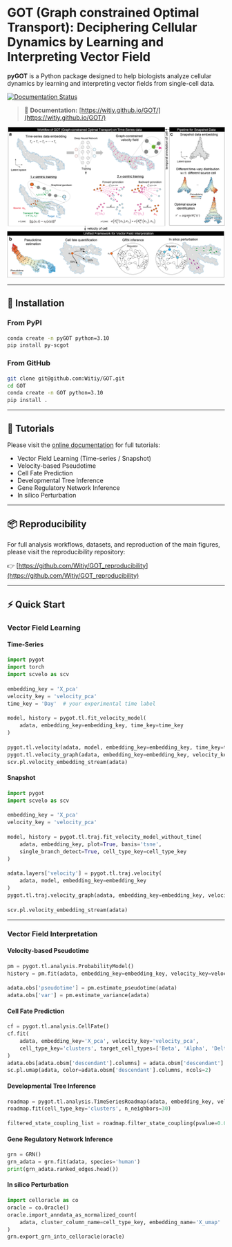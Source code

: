 # GOT (Graph constrained Optimal Transport): Deciphering Cellular Dynamics by Learning and Interpreting Vector Field

**pyGOT** is a Python package designed to help biologists analyze cellular dynamics by learning and interpreting vector fields from single-cell data.

[![Documentation Status](https://img.shields.io/badge/docs-online-blue?logo=readthedocs)](https://witiy.github.io/GOT/)

> 📘 **Documentation:** [https://witiy.github.io/GOT/](https://witiy.github.io/GOT/)

<p align="center">
  <img src="docs/source/1fig1.png" width="800px">
</p>

---

## 🚀 Installation

### From PyPI

```bash
conda create -n pyGOT python=3.10
pip install py-scgot
```

### From GitHub

```bash
git clone git@github.com:Witiy/GOT.git
cd GOT
conda create -n GOT python=3.10
pip install .
```

---

## 🧭 Tutorials

Please visit the [online documentation](https://witiy.github.io/GOT/) for full tutorials:

- Vector Field Learning (Time-series / Snapshot)
- Velocity-based Pseudotime
- Cell Fate Prediction
- Developmental Tree Inference
- Gene Regulatory Network Inference
- In silico Perturbation


---

## 📦 Reproducibility

For full analysis workflows, datasets, and reproduction of the main figures, please visit the reproducibility repository:

👉 [https://github.com/Witiy/GOT_reproducibility](https://github.com/Witiy/GOT_reproducibility)

---

## ⚡ Quick Start

### Vector Field Learning

#### Time-Series

```python
import pygot
import torch
import scvelo as scv

embedding_key = 'X_pca'
velocity_key = 'velocity_pca'
time_key = 'Day'  # your experimental time label

model, history = pygot.tl.fit_velocity_model(
    adata, embedding_key=embedding_key, time_key=time_key
)

pygot.tl.velocity(adata, model, embedding_key=embedding_key, time_key=time_key)
pygot.tl.velocity_graph(adata, embedding_key=embedding_key, velocity_key=velocity_key)
scv.pl.velocity_embedding_stream(adata)
```

#### Snapshot

```python
import pygot
import scvelo as scv

embedding_key = 'X_pca'
velocity_key = 'velocity_pca'

model, history = pygot.tl.traj.fit_velocity_model_without_time(
    adata, embedding_key, plot=True, basis='tsne',
    single_branch_detect=True, cell_type_key=cell_type_key
)

adata.layers['velocity'] = pygot.tl.traj.velocity(
    adata, model, embedding_key=embedding_key
)
pygot.tl.traj.velocity_graph(adata, embedding_key=embedding_key, velocity_key=velocity_key)

scv.pl.velocity_embedding_stream(adata)
```

---

### Vector Field Interpretation

#### Velocity-based Pseudotime

```python
pm = pygot.tl.analysis.ProbabilityModel()
history = pm.fit(adata, embedding_key=embedding_key, velocity_key=velocity_key)

adata.obs['pseudotime'] = pm.estimate_pseudotime(adata)
adata.obs['var'] = pm.estimate_variance(adata)
```

#### Cell Fate Prediction

```python
cf = pygot.tl.analysis.CellFate()
cf.fit(
    adata, embedding_key='X_pca', velocity_key='velocity_pca',
    cell_type_key='clusters', target_cell_types=['Beta', 'Alpha', 'Delta', 'Epsilon']
)
adata.obs[adata.obsm['descendant'].columns] = adata.obsm['descendant']
sc.pl.umap(adata, color=adata.obsm['descendant'].columns, ncols=2)
```

#### Developmental Tree Inference

```python
roadmap = pygot.tl.analysis.TimeSeriesRoadmap(adata, embedding_key, velocity_key, time_key)
roadmap.fit(cell_type_key='clusters', n_neighbors=30)

filtered_state_coupling_list = roadmap.filter_state_coupling(pvalue=0.001)
```

#### Gene Regulatory Network Inference

```python
grn = GRN()
grn_adata = grn.fit(adata, species='human')
print(grn_adata.ranked_edges.head())
```

#### In silico Perturbation

```python
import celloracle as co
oracle = co.Oracle()
oracle.import_anndata_as_normalized_count(
    adata, cluster_column_name=cell_type_key, embedding_name='X_umap'
)
grn.export_grn_into_celloracle(oracle)
```

